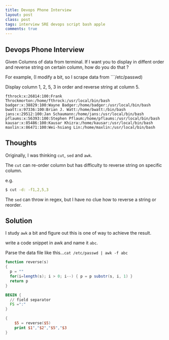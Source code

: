 ```yaml
---
title: Devops Phone Interview
layout: post
class: post
tags: interview SRE devops script bash apple 
comments: true
---
```

## Devops Phone Interview

Given Columns of data from terminal. If I want you to display in diffent order and reverse string on certain column, how do you do that ?

For example, (I modify a bit, so I scrape data from ```/etc/passwd)

Display column 1, 2, 5, 3 in order and reverse string at column 5.

```
fthrock:x:26814:100:Frank Throckmorton:/home/fthrock:/usr/local/bin/bash
badger:x:38829:100:Wayne Badger:/home/badger:/usr/local/bin/bash
bwatt:x:97336:100:Brian J. Watt:/home/bwatt:/bin/bash
jans:x:29512:100:Jan Schaumann:/home/jans:/usr/local/bin/bash
pflaums:x:56393:100:Stephen Pflaum:/home/pflaums:/usr/local/bin/bash
kausar:x:85486:100:Kausar Khizra:/home/kausar:/usr/local/bin/bash
maxlin:x:86471:100:Wei-hsiang Lin:/home/maxlin:/usr/local/bin/bash
```

## Thoughts

Originally, I was thinking ```cut```, ```sed``` and ```awk```.

The ```cut``` can re-order column but has difficulty to reverse string on specific column.

e.g.

```bash
$ cut -d: -f1,2,5,3
```

The ```sed``` can throw in regex, but I have no clue how to reverse a string or reorder.


## Solution 

I study ```awk``` a bit and figure out this is one of way to achieve the result.

write a code snippet in awk and name it ```abc```.

Parse the data file like this...```cat /etc/passwd | awk -f abc```

```awk
function reverse(s)
{
  p = ""
  for(i=length(s); i > 0; i--) { p = p substr(s, i, 1) }
  return p
}

BEGIN {
  // field separator
  FS =":"
}

{
    $5 = reverse($5)
    print $1","$2","$5","$3
}
```
